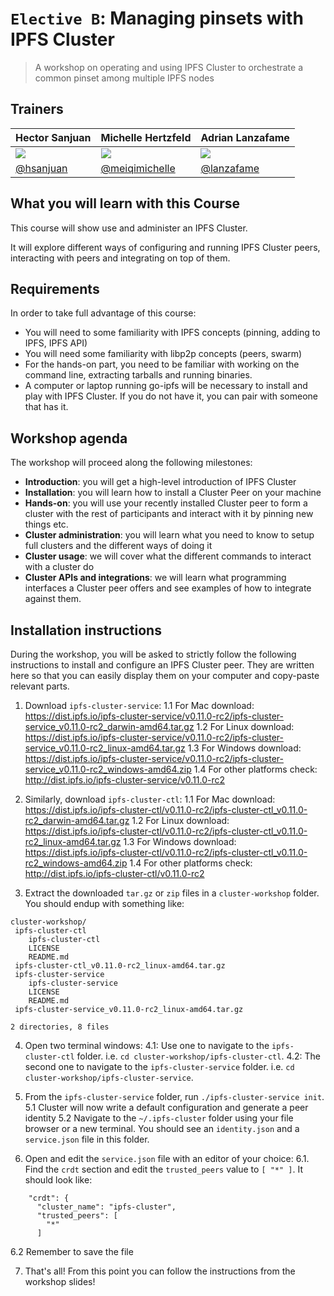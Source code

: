 # `Elective B`: Managing pinsets with IPFS Cluster

> A workshop on operating and using IPFS Cluster to orchestrate a common pinset among multiple IPFS nodes

## Trainers

| **Hector Sanjuan**                                    	| **Michelle Hertzfeld**                                	| **Adrian Lanzafame**                                  	|
|-------------------------------------------------------	|-------------------------------------------------------	|-------------------------------------------------------	|
| ![](https://avatars1.githubusercontent.com/u/1027022) 	| ![](https://avatars1.githubusercontent.com/u/4827522) 	| ![](https://avatars3.githubusercontent.com/u/5924712) 	|
| [@hsanjuan](https://github.com/hsanjuan)              	| [@meiqimichelle](https://github.com/meiqimichelle)    	| [@lanzafame](https://github.com/lanzafame)            	|

## What you will learn with this Course

This course will show use and administer an IPFS Cluster.

It will explore different ways of configuring and running IPFS Cluster peers, interacting with peers and integrating on top of them.

## Requirements

In order to take full advantage of this course:

* You will need to some familiarity with IPFS concepts (pinning, adding to IPFS, IPFS API)
* You will need some familiarity with libp2p concepts (peers, swarm)
* For the hands-on part, you need to be familiar with working on the command line, extracting tarballs and running binaries.
* A computer or laptop running go-ipfs will be necessary to install and play with IPFS Cluster. If you do not have it, you can pair with someone that has it.

## Workshop agenda

The workshop will proceed along the following milestones:

* **Introduction**: you will get a high-level introduction of IPFS Cluster
* **Installation**: you will learn how to install a Cluster Peer on your machine
* **Hands-on**: you will use your recently installed Cluster peer to form a cluster with the rest of participants and interact with it by pinning new things etc.
* **Cluster administration**: you will learn what you need to know to setup full clusters and the different ways of doing it
* **Cluster usage**: we will cover what the different commands to interact with a cluster do
* **Cluster APIs and integrations**: we will learn what programming interfaces a Cluster peer offers and see examples of how to integrate against them.

## Installation instructions

During the workshop, you will be asked to strictly follow the following
instructions to install and configure an IPFS Cluster peer. They are written
here so that you can easily display them on your computer and copy-paste
relevant parts.

1. Download `ipfs-cluster-service`:
  1.1 For Mac download: https://dist.ipfs.io/ipfs-cluster-service/v0.11.0-rc2/ipfs-cluster-service_v0.11.0-rc2_darwin-amd64.tar.gz
  1.2 For Linux download: https://dist.ipfs.io/ipfs-cluster-service/v0.11.0-rc2/ipfs-cluster-service_v0.11.0-rc2_linux-amd64.tar.gz
  1.3 For Windows download: https://dist.ipfs.io/ipfs-cluster-service/v0.11.0-rc2/ipfs-cluster-service_v0.11.0-rc2_windows-amd64.zip
  1.4 For other platforms check: http://dist.ipfs.io/ipfs-cluster-service/v0.11.0-rc2

2. Similarly, download `ipfs-cluster-ctl`:
  1.1 For Mac download: https://dist.ipfs.io/ipfs-cluster-ctl/v0.11.0-rc2/ipfs-cluster-ctl_v0.11.0-rc2_darwin-amd64.tar.gz
  1.2 For Linux download: https://dist.ipfs.io/ipfs-cluster-ctl/v0.11.0-rc2/ipfs-cluster-ctl_v0.11.0-rc2_linux-amd64.tar.gz
  1.3 For Windows download: https://dist.ipfs.io/ipfs-cluster-ctl/v0.11.0-rc2/ipfs-cluster-ctl_v0.11.0-rc2_windows-amd64.zip
  1.4 For other platforms check: http://dist.ipfs.io/ipfs-cluster-ctl/v0.11.0-rc2

3. Extract the downloaded `tar.gz` or `zip` files in a `cluster-workshop` folder. You should endup with something like:

```
cluster-workshop/
 ipfs-cluster-ctl
    ipfs-cluster-ctl
    LICENSE
    README.md
 ipfs-cluster-ctl_v0.11.0-rc2_linux-amd64.tar.gz
 ipfs-cluster-service
    ipfs-cluster-service
    LICENSE
    README.md
 ipfs-cluster-service_v0.11.0-rc2_linux-amd64.tar.gz

2 directories, 8 files
```

4. Open two terminal windows:
  4.1: Use one to navigate to the `ipfs-cluster-ctl` folder. i.e. `cd cluster-workshop/ipfs-cluster-ctl`.
  4.2: The second one to navigate to the `ipfs-cluster-service` folder. i.e. `cd cluster-workshop/ipfs-cluster-service`.
  
5. From the `ipfs-cluster-service` folder, run `./ipfs-cluster-service init`.
  5.1 Cluster will now write a default configuration and generate a peer identity
  5.2 Navigate to the `~/.ipfs-cluster` folder using your file browser or a
  new terminal. You should see an `identity.json` and a `service.json` file in
  this folder.

6. Open and edit the `service.json` file with an editor of your choice:
  6.1. Find the `crdt` section and edit the `trusted_peers` value to `[ "*" ]`. It should look like:

```
    "crdt": {
      "cluster_name": "ipfs-cluster",
      "trusted_peers": [
        "*"
      ]
```
  6.2 Remember to save the file

7. That's all! From this point you can follow the instructions from the workshop slides!
